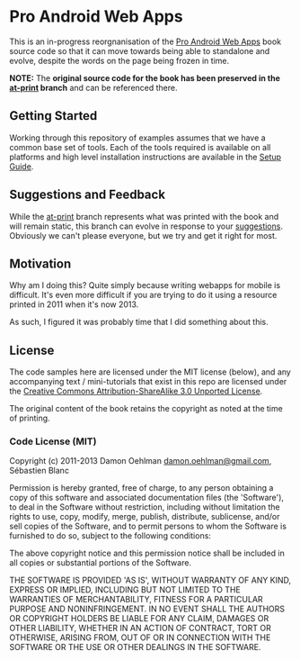 # Pro Android Web Apps

This is an in-progress reorgnanisation of the [Pro Android Web Apps](http://apress.com/book/view/1430232765) book source code so that it can move towards being able to standalone and evolve, despite the words on the page being frozen in time.

__NOTE:__ The **original source code for the book has been preserved in the [at-print](https://github.com/DamonOehlman/prowebapps-code/tree/at-print) branch** and can be referenced there.

## Getting Started

Working through this repository of examples assumes that we have a common base set of tools.  Each of the tools required is available on all platforms and high level installation instructions are available in the [Setup Guide](SETUP.md).

## Suggestions and Feedback

While the [at-print](https://github.com/DamonOehlman/prowebapps-code/tree/at-print) branch represents what was printed with the book and will remain static, this branch can evolve in response to your [suggestions](https://github.com/DamonOehlman/prowebapps-code/issues).  Obviously we can't please everyone, but we try and get it right for most.

## Motivation

Why am I doing this?  Quite simply because writing webapps for mobile is difficult.  It's even more difficult if you are trying to do it using a resource printed in 2011 when it's now 2013.

As such, I figured it was probably time that I did something about this.

## License

The code samples here are licensed under the MIT license (below), and any accompanying text / mini-tutorials that exist in this repo are licensed under the [Creative Commons Attribution-ShareAlike 3.0 Unported License](http://creativecommons.org/licenses/by-sa/3.0/deed.en_US).

The original content of the book retains the copyright as noted at the time of printing.

### Code License (MIT)

Copyright (c) 2011-2013 Damon Oehlman <damon.oehlman@gmail.com>, Sébastien Blanc 

Permission is hereby granted, free of charge, to any person obtaining a copy of this software and associated documentation files (the 'Software'), to deal in the Software without restriction, including without limitation the rights to use, copy, modify, merge, publish, distribute, sublicense, and/or sell copies of the Software, and to permit persons to whom the Software is furnished to do so, subject to the following conditions:

The above copyright notice and this permission notice shall be included in all copies or substantial portions of the Software.

THE SOFTWARE IS PROVIDED 'AS IS', WITHOUT WARRANTY OF ANY KIND, EXPRESS OR IMPLIED, INCLUDING BUT NOT LIMITED TO THE WARRANTIES OF MERCHANTABILITY, FITNESS FOR A PARTICULAR PURPOSE AND NONINFRINGEMENT. IN NO EVENT SHALL THE AUTHORS OR COPYRIGHT HOLDERS BE LIABLE FOR ANY CLAIM, DAMAGES OR OTHER LIABILITY, WHETHER IN AN ACTION OF CONTRACT, TORT OR OTHERWISE, ARISING FROM, OUT OF OR IN CONNECTION WITH THE SOFTWARE OR THE USE OR OTHER DEALINGS IN THE SOFTWARE.